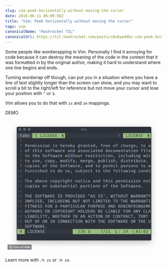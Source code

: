 ```yaml
---
slug: vim-peek-horizontally-without-moving-the-cursor
date: 2018-06-11 06:09:56Z
title: "Vim: Peek horizontally without moving the cursor"
tags: vim
canonicalName: "Hashrocket TIL"
canonicalUrl: https://til.hashrocket.com/posts/c8u6ymddbv-vim-peek-horizontally-without-moving-the-cursor
---
```



Some people like wordwrapping in Vim. Personally I find it annoying for code because it can destroy the meaning of the code in the context that it was formatted in by the original author, making it hard to understand where one line begins and ends. 

Turning wordwrap off though, can put you in a situation where you have a line of text slightly longer than the screen can show, and you may want to scroll a bit to the right/left for reference but not move your cursor and lose your position with `^` or `$`.

Vim allows you to do that with `zs` and `ze` mappings.

DEMO
![demo](S4xRBaO.gif)

Learn more with `:h zs` or `:h ze`.
